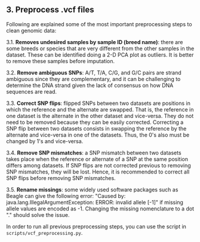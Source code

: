 ## 3. Preprocess .vcf files

Following are explained some of the most important preprocessing steps to clean genomic data:

3.1. **Removes undesired samples by sample ID (breed name)**: there are some breeds or species that are very different from the other samples in the dataset. These can be identified doing a 2-D PCA plot as outliers. It is better to remove these samples before imputation.

3.2. **Remove ambiguous SNPs**: A/T, T/A, C/G, and G/C pairs are strand ambiguous since they are complementary, and it can be challenging to determine the DNA strand given the lack of consensus on how DNA sequences are read.

3.3. **Correct SNP flips**: flipped SNPs between two datasets are positions in which the reference and the alternate are swapped. That is, the reference in one dataset is the alternate in the other dataset and vice-versa. They do not need to be removed because they can be easily corrected. Correcting a SNP flip between two datasets consists in swapping the reference by the alternate and vice-versa in one of the datasets. Thus, the 0's also must be changed by 1's and vice-versa. 

3.4. **Remove SNP mismatches**: a SNP mismatch between two datasets takes place when the reference or alternate of a SNP at the same position differs among datasets. If SNP flips are not corrected previous to removing SNP mismatches, they will be lost. Hence, it is recommended to correct all SNP flips before removing SNP mismatches.

3.5. **Rename missings**: some widely used software packages such as Beagle can give the following error: "Caused by: java.lang.IllegalArgumentException: ERROR: invalid allele [-1]" if missing allele values are encoded as -1. Changing the missing nomenclature to a dot "." should solve the issue.

In order to run all previous preprocessing steps, you can use the script in `scripts/vcf_preprocessing.py`.

